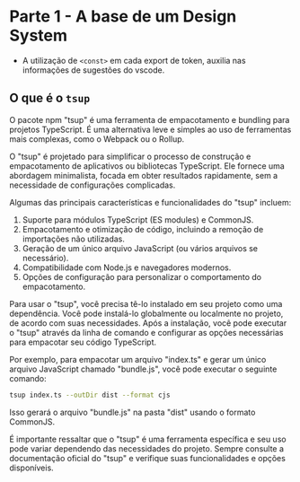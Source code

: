 # Parte 1 - A base de um Design System

- A utilização de `<const>` em cada export de token, auxilia nas informações de sugestões do vscode.

## O que é o `tsup`

O pacote npm "tsup" é uma ferramenta de empacotamento e bundling para projetos TypeScript. É uma alternativa leve e simples ao uso de ferramentas mais complexas, como o Webpack ou o Rollup.

O "tsup" é projetado para simplificar o processo de construção e empacotamento de aplicativos ou bibliotecas TypeScript. Ele fornece uma abordagem minimalista, focada em obter resultados rapidamente, sem a necessidade de configurações complicadas.

Algumas das principais características e funcionalidades do "tsup" incluem:

1. Suporte para módulos TypeScript (ES modules) e CommonJS.
2. Empacotamento e otimização de código, incluindo a remoção de importações não utilizadas.
3. Geração de um único arquivo JavaScript (ou vários arquivos se necessário).
4. Compatibilidade com Node.js e navegadores modernos.
5. Opções de configuração para personalizar o comportamento do empacotamento.

Para usar o "tsup", você precisa tê-lo instalado em seu projeto como uma dependência. Você pode instalá-lo globalmente ou localmente no projeto, de acordo com suas necessidades. Após a instalação, você pode executar o "tsup" através da linha de comando e configurar as opções necessárias para empacotar seu código TypeScript.

Por exemplo, para empacotar um arquivo "index.ts" e gerar um único arquivo JavaScript chamado "bundle.js", você pode executar o seguinte comando:

```bash
tsup index.ts --outDir dist --format cjs
```

Isso gerará o arquivo "bundle.js" na pasta "dist" usando o formato CommonJS.

É importante ressaltar que o "tsup" é uma ferramenta específica e seu uso pode variar dependendo das necessidades do projeto. Sempre consulte a documentação oficial do "tsup" e verifique suas funcionalidades e opções disponíveis.
